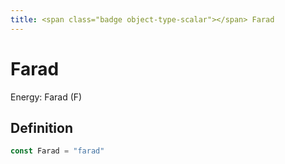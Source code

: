```yaml
---
title: <span class="badge object-type-scalar"></span> Farad
---
```

# <span class="badge object-type-scalar"></span> Farad

Energy: Farad (F)

## Definition

```go
const Farad = "farad"
```
